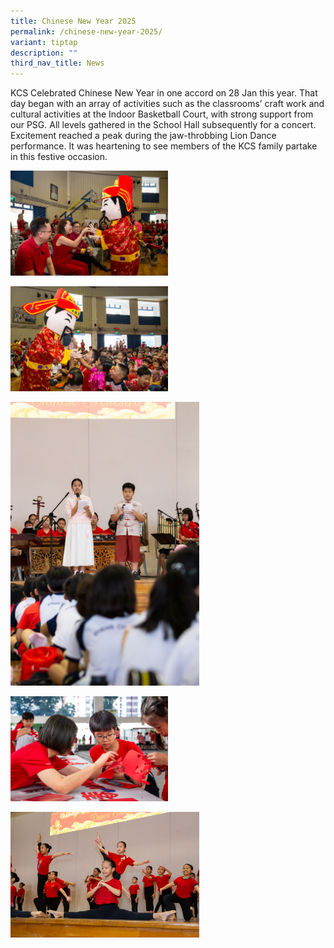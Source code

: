 ```yaml
---
title: Chinese New Year 2025
permalink: /chinese-new-year-2025/
variant: tiptap
description: ""
third_nav_title: News
---
```

<p>KCS Celebrated Chinese New Year in one accord on 28 Jan this year. That
day began with an array of activities such as the classrooms’ craft work
and cultural activities at the Indoor Basketball Court, with strong support
from our PSG. All levels gathered in the School Hall subsequently for a
concert. Excitement reached a peak during the jaw-throbbing Lion Dance
performance. It was heartening to see members of the KCS family partake
in this festive occasion.</p>
<p></p>
<div class="isomer-image-wrapper">
<img style="width: 50%;" height="auto" width="100%" alt="" src="/images/General Images/CNY_2025__5_.jpg">
</div>
<p></p>
<div class="isomer-image-wrapper">
<img style="width: 50%;" height="auto" width="100%" alt="" src="/images/General Images/CNY_2025__1_.jpg">
</div>
<p></p>
<div class="isomer-image-wrapper">
<img style="width: 60%;" height="auto" width="100%" alt="" src="/images/General Images/CNY_2025__2_.jpg">
</div>
<p></p>
<div class="isomer-image-wrapper">
<img style="width: 50%;" height="auto" width="100%" alt="" src="/images/General Images/CNY_2025__4_.jpg">
</div>
<p></p>
<div class="isomer-image-wrapper">
<img style="width: 60%;" height="auto" width="100%" alt="" src="/images/General Images/CNY_2025__3_.jpg">
</div>
<p></p>
<p></p>
<p></p>
<p></p>
<p></p>
<p></p>